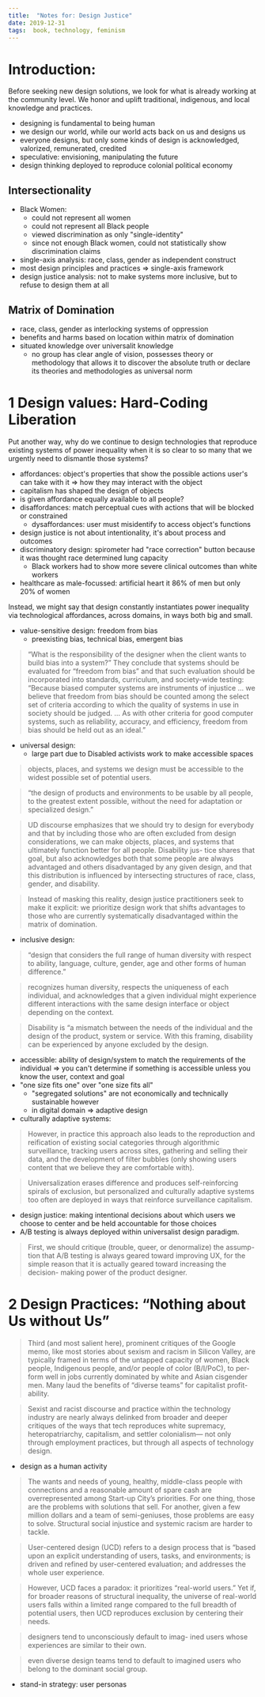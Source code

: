 ```yaml
---
title:  "Notes for: Design Justice"
date: 2019-12-31
tags:  book, technology, feminism
---
```


# Introduction:
Before seeking new design solutions, we look for what is already working at the community level. We honor and uplift traditional, indigenous, and local knowledge and practices.

- designing is fundamental to being human
- we design our world, while our world acts back on us and designs us
- everyone designs, but only some kinds of design is acknowledged, valorized, remunerated, credited
- speculative: envisioning, manipulating the future
- design thinking deployed to reproduce colonial political economy

## Intersectionality
- Black Women:
  - could not represent all women
  - could not represent all Black people
  - viewed discrimination as only "single-identity"
  - since not enough Black women, could not statistically show discrimination claims
- single-axis analysis: race, class, gender as independent construct
- most design principles and practices => single-axis framework
- design justice analysis: not to make systems more inclusive, but to refuse to design them at all

## Matrix of Domination
- race, class, gender as interlocking systems of oppression
- benefits and harms based on location within matrix of domination
- situated knowledge over universalit knowledge
  - no group has clear angle of vision, possesses theory or methodology that allows it to discover the absolute truth or declare its theories and methodologies as universal norm

# 1 Design values: Hard-Coding Liberation
Put another way, why do we continue to design technologies that reproduce existing systems of power inequality when it is so
clear to so many that we urgently need to dismantle those systems?

- affordances: object's properties that show the possible actions user's can take with it => how they may interact with the object
- capitalism has shaped the design of objects
- is given affordance equally available to all people?
- disaffordances: match perceptual cues with actions that will be blocked or constrained
  - dysaffordances: user must misidentify to access object's functions
- design justice is not about intentionality, it's about process and outcomes
- discriminatory design: spirometer had "race correction" button because it was thought race determined lung capacity
  - Black workers had to show more severe clinical outcomes than white workers
- healthcare as male-focussed: artificial heart it 86% of men but only 20% of women

Instead, we might say that design constantly instantiates power inequality via technological affordances, across domains,
in ways both big and small.

- value-sensitive design: freedom from bias
  - preexisting bias, technical bias, emergent bias

> “What is the responsibility of the designer when the
client wants to build bias into a system?” They conclude that systems
should be evaluated for “freedom from bias” and that such evaluation
should be incorporated into standards, curriculum, and society-­wide
testing: “Because biased computer systems are instruments of injustice
… we believe that freedom from bias should be counted among the
select set of criteria according to which the quality of systems in use in society should be judged. … As with other criteria for good computer systems, such as reliability, accuracy, and efficiency, freedom from bias
should be held out as an ideal.”

- universal design:
  - large part due to Disabled activists work to make accessible spaces

> objects, places, and systems we design must be accessible to the widest possible set of potential users.

> “the design of products and environments to be usable by all people, to the greatest extent possible, without the need for adaptation or specialized design.”

> UD discourse emphasizes that we should try to design for everybody and that by including those who are often
excluded from design considerations, we can make objects, places, and
systems that ultimately function better for all people. Disability jus-
tice shares that goal, but also acknowledges both that some people are
always advantaged and others disadvantaged by any given design, and
that this distribution is influenced by intersecting structures of race, class, gender, and disability.

> Instead of masking this reality, design justice practitioners seek to make it explicit: we prioritize design work that shifts advantages to those who are currently systematically disadvantaged within the matrix of domination.

- inclusive design: 
> “design that considers the full range of human diversity with respect to ability, language, culture, gender, age and other forms of human difference.”

> recognizes human diversity, respects the uniqueness of each individual, and acknowledges that a given individual might experience different interactions with the same design interface or object depending on the context.

> Disability is “a mismatch between the needs of the individual and the design of the product, system or service. With this framing, disability can be experienced by anyone excluded by the design.

- accessible: ability of design/system to match the requirements of the individual => you can't determine if something is accessible unless you know the user, context and goal
- "one size fits one" over "one size fits all"
  - "segregated solutions" are not economically and technically sustainable however
  - in digital domain => adaptive design
- culturally adaptive systems:

> However, in practice this approach also leads to the reproduction and
> reification of existing social categories through algorithmic surveillance,
> tracking users across sites, gathering and selling their data, and the
> development of filter bubbles (only showing users content that we believe
> they are comfortable with).

> Universalization erases difference and produces self-­reinforcing spirals of
> exclusion, but personalized and culturally adaptive systems too often are
> deployed in ways that reinforce surveillance capitalism.

- design justice: making intentional decisions about which users we choose to
  center and be held accountable for those choices
- A/B testing is always deployed within universalist design paradigm.

> First, we should critique (trouble, queer, or denormalize) the assump- tion
> that A/B testing is always geared toward improving UX, for the simple reason
> that it is actually geared toward increasing the decision-­ making power of
> the product designer.

# 2 Design Practices: “Nothing about Us without Us”
> Third (and most salient here), prominent critiques of the Google memo, like
> most stories about sexism and racism in Silicon Valley, are typically framed
> in terms of the untapped capacity of women, Black people, Indigenous people,
> and/or people of color (B/I/PoC), to per- form well in jobs currently
> dominated by white and Asian cisgender men. Many laud the benefits of
> “diverse teams” for capitalist profit- ability.

> Sexist and racist discourse and practice within the technology industry are
> nearly always delinked from broader and deeper critiques of the ways that
> tech reproduces white supremacy, heteropatriarchy, capitalism, and settler
> colonialism—­ not only through employment practices, but through all aspects
> of technology design.

* design as a human activity

> The wants and needs of young, healthy, middle-­class people with connections
> and a reasonable amount of spare cash are overrepresented among Start-­up
> City’s priorities. For one thing, those are the problems with solutions that
> sell. For another, given a few million dollars and a team of semi-­geniuses,
> those problems are easy to solve. Structural social injustice and systemic
> racism are harder to tackle.

> User-­centered design (UCD) refers to a design process that is “based upon
an explicit understanding of users, tasks, and environments; is driven
and refined by user-­centered evaluation; and addresses the whole user
experience.

> However, UCD faces a paradox: it prioritizes
“real-­world users.” Yet if, for broader reasons of structural inequality,
the universe of real-­world users falls within a limited range compared
to the full breadth of potential users, then UCD reproduces exclusion
by centering their needs.

> designers tend to unconsciously default to imag- ined users whose experiences are similar to their own.

> even diverse design teams tend to default to imagined users who belong to the dominant social group.

* stand-in strategy: user personas

